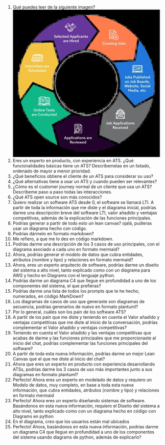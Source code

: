 1. Qué puedes leer de la siguiente imagen? <br>
   ![LTI System Architecture](res/preview.webp)
2. Eres un experto en producto, con experiencia en ATS. ¿Qué funcionalidades básicas tiene un ATS? Descríbemelas en un listado, ordenado de mayor a menor prioridad.
3. ¿Qué beneficios obtiene el cliente de un ATS para considerar su uso?
4. ¿Qué alternativas tiene a usar un ATS y cuando pueden ser relevantes?
5. ¿Cómo es el customer journey normal de un cliente que usa un ATS? Descríbeme paso a paso todas las interacciones.
6. ¿Qué ATS open source son más conocidos?
7. Quiero realizar un software ATS desde 0, el software se llamará LTI. A partir de toda la información que me diste y el diagrama inicial, podrías darme una descripción breve del software LTI, valor añadido y ventajas competitivas, además de la explicación de las funciones principales.
8. Podrías generar a partir de todo esto un lean canvas? ojalá, pudieras usar un diagrama hecho con código.
9. Podrías dármelo en formato markdown?
10. Me refiero, a que me lo des en código markdown.
11. Podrías darme una descripción de los 3 casos de uso principales, con el diagrama asociado a cada uno en formato mermaid?
12. Ahora, podrías generar el modelo de datos que cubra entidades, atributos (nombre y tipo) y relaciones en formato mermaid?
13. Ahora, eres un experto arquitecto de software, podrías darme un diseño del sistema a alto nivel, tanto explicado como con un diagrama para AWS y hecho en Diagrams con el lenguaje python.
14. Podrías darme un diagrama C4 que llegue en profundidad a uno de los componentes del sistema, el que prefieras?
15. Podrías darme una lista de todos los prompts que te he hecho, numerados, en código MarkDown?
16. Los diagramas de casos de uso que generaste son diagramas de secuencia, podrías generarlos de nuevo en formato plantuml?
17. Por lo general, cuáles son los pain de los software ATS?
18. A partir de los pain que me diste y teniendo en cuenta el Valor añadido y ventajas competitivas que me diste al inicio de la conversación, podrías complementar el Valor añadido y ventajas competitivas?
19. Teniendo en cuenta el Valor añadido y las ventajas competitivas que acabas de darme y las funciones principales que me proporcionaste al inicio del chat, podrías complementar las funciones principales del software?
20. A partir de toda esta nueva información, podrías darme un mejor Lean Canvas que el que me diste al inicio del chat?
21. Ahora que eres un experto en producto con experiencia desarrollando ATSs, podrías darme los 3 casos de uso más importantes junto a sus diagramas en formato plantuml?
22. Perfecto! Ahora eres un experto en modelado de datos y requiero un Modelo de datos, muy completo, en base a toda esta nueva información, que cubra entidades, atributos (nombre y tipo) y relaciones en formato mermaid
23. Perfecto! Ahora eres un experto diseñando sistemas de software. Basándonos en esta nueva información, requiero el Diseño del sistema a alto nivel, tanto explicado como con un diagrama hecho en código con Diagrams en python
24. En el diagrama, creo que los usuarios están mal ubicados
25. Perfecto! Ahora, basándonos en esta nueva información, podrías darme un diagrama C4 que llegue en profundidad a uno de los componentes del sistema usando diagrams de python, además de explicarlo?
